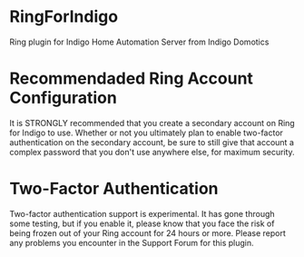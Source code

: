 # RingForIndigo
Ring plugin for Indigo Home Automation Server from Indigo Domotics

# Recommendaded Ring Account Configuration

It is STRONGLY recommended that you create a secondary account on Ring for Indigo to use. Whether or not you ultimately plan to enable two-factor authentication on the secondary account, be sure to still give that account a complex password that you don't use anywhere else, for maximum security.

# Two-Factor Authentication

Two-factor authentication support is experimental.  It has gone through some testing, but if you enable it, please know that you face the risk of being frozen out of your Ring account for 24 hours or more.  Please report any problems you encounter in the Support Forum for this plugin.
